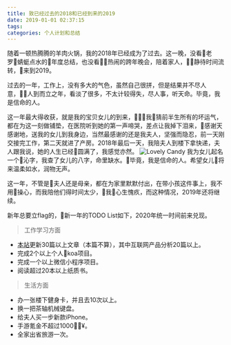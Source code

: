```yaml
---
title: 致已经过去的2018和已经到来的2019
date: 2019-01-01 02:37:15
tags: 
categories: 个人计划和总结
---
```


随着一顿热腾腾的羊肉火锅，我的2018年已经成为了过去。这一晚，没看老罗蜻蜓点水的年度总结，也没看热闹的跨年晚会，陪着家人，静待时间流转，来到2019。

过去的一年，工作上，没有多大的气色，虽然自己很拼，但是结果并不尽人意，人到而立之年，看淡了很多，不太计较得失，尽人事，听天命。毕竟，我是信命的人。

<!--more-->

这一年最大得收获，就是我的宝贝女儿的到来，我猜前半生所有的坏运气，都在为这一刻做铺垫，在医院听到她的第一声啼哭，差点让我掉下泪来，感谢天感谢地，送我的女儿到我身边，当然最感谢的还是我夫人，坚强而隐忍，前一天刚交接完工作，第二天就进了产房。2018年最后一天，我陪夫人到楼下拿快递，夫人跟我说，她的人生已经圆满了，我感觉亦然。
![Lovely Candy](lovely_candy.png "Lovely Candy")
我为女儿起名一个沁字，我查了女儿的八字，命里缺水。毕竟，我是信命的人。希望女儿将来温柔如水，润物无声。

这一年，不管是夫人还是母亲，都在为家里默默付出，在带小孩这件事上，我不用操心，而我陪他们得时间太少，我心生愧疚，而这种情况，2019年还将继续。

新年总要立flag的，新一年的TODO List如下，2020年统一时间前来兑现。

>工作学习方面

- [本站](http://www.yinlijun.com)更新30篇以上文章（本篇不算），其中互联网产品分析20篇以上。
- 完成2个以上个人koa项目。
- 完成一个以上微信小程序项目。
- 阅读超过20本以上纸质书。

>生活方面

- 办一张楼下健身卡，并且去10次以上。
- 换一把茶轴机械键盘。
- 给夫人买一步新款iPhone。
- 手游氪金不超过1000¥。
- 全家出省旅游一次。


